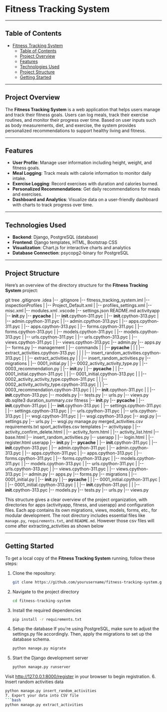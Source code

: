 # Fitness Tracking System

---

## Table of Contents

- [Fitness Tracking System](#fitness-tracking-system)
  - [Table of Contents](#table-of-contents)
  - [Project Overview](#project-overview)
  - [Features](#features)
  - [Technologies Used](#technologies-used)
  - [Project Structure](#project-structure)
  - [Getting Started](#getting-started)

---

## Project Overview

The **Fitness Tracking System** is a web application that helps users manage and track their fitness goals. Users can log meals, track their exercise routines, and monitor their progress over time. Based on user inputs such as body measurements, diet, and exercise, the system provides personalized recommendations to support healthy living and fitness.

---

## Features

- **User Profile**: Manage user information including height, weight, and fitness goals.
- **Meal Logging**: Track meals with calorie information to monitor daily intake.
- **Exercise Logging**: Record exercises with duration and calories burned.
- **Personalized Recommendations**: Get daily recommendations for meals and exercises.
- **Dashboard and Analytics**: Visualize data on a user-friendly dashboard with charts to track progress over time.

---

## Technologies Used

- **Backend**: Django, PostgreSQL (database)
- **Frontend**: Django templates, HTML, Bootstrap CSS
- **Visualization**: Chart.js for interactive charts and analytics
- **Database Connection**: psycopg2-binary for PostgreSQL

---

## Project Structure

Here’s an overview of the directory structure for the **Fitness Tracking System** project:

git tree
.gitignore
.idea
   |-- .gitignore
   |-- fitness_tracking_system.iml
   |-- inspectionProfiles
   |   |-- Project_Default.xml
   |   |-- profiles_settings.xml
   |-- misc.xml
   |-- modules.xml
.vscode
   |-- settings.json
README.md
activityapp
   |-- __init__.py
   |-- __pycache__
   |   |-- __init__.cpython-311.pyc
   |   |-- __init__.cpython-313.pyc
   |   |-- admin.cpython-311.pyc
   |   |-- admin.cpython-313.pyc
   |   |-- apps.cpython-311.pyc
   |   |-- apps.cpython-313.pyc
   |   |-- forms.cpython-311.pyc
   |   |-- forms.cpython-313.pyc
   |   |-- models.cpython-311.pyc
   |   |-- models.cpython-313.pyc
   |   |-- urls.cpython-311.pyc
   |   |-- urls.cpython-313.pyc
   |   |-- views.cpython-311.pyc
   |   |-- views.cpython-313.pyc
   |-- admin.py
   |-- apps.py
   |-- forms.py
   |-- management
   |   |-- commands
   |   |   |-- __pycache__
   |   |   |   |-- extract_activities.cpython-313.pyc
   |   |   |   |-- insert_random_activities.cpython-313.pyc
   |   |   |-- extract_activities.py
   |   |   |-- insert_random_activities.py
   |-- migrations
   |   |-- 0001_initial.py
   |   |-- 0002_activity_activity_type.py
   |   |-- 0003_recommendation.py
   |   |-- __init__.py
   |   |-- __pycache__
   |   |   |-- 0001_initial.cpython-311.pyc
   |   |   |-- 0001_initial.cpython-313.pyc
   |   |   |-- 0002_activity_activity_type.cpython-311.pyc
   |   |   |-- 0002_activity_activity_type.cpython-313.pyc
   |   |   |-- 0003_recommendation.cpython-313.pyc
   |   |   |-- __init__.cpython-311.pyc
   |   |   |-- __init__.cpython-313.pyc
   |-- models.py
   |-- tests.py
   |-- urls.py
   |-- views.py
db.sqlite3
duration_summary.csv
fitness
   |-- __init__.py
   |-- __pycache__
   |   |-- __init__.cpython-311.pyc
   |   |-- __init__.cpython-313.pyc
   |   |-- settings.cpython-311.pyc
   |   |-- settings.cpython-313.pyc
   |   |-- urls.cpython-311.pyc
   |   |-- urls.cpython-313.pyc
   |   |-- wsgi.cpython-311.pyc
   |   |-- wsgi.cpython-313.pyc
   |-- asgi.py
   |-- settings.py
   |-- urls.py
   |-- wsgi.py
manage.py
merged_activities.csv
requirements.txt
sport_activities.csv
templates
   |-- activityapp
   |   |-- activity_confirm_delete.html
   |   |-- activity_form.html
   |   |-- activity_list.html
   |-- base.html
   |-- insert_random_activities.py
   |-- userapp
   |   |-- login.html
   |   |-- register.html
userapp
   |-- __init__.py
   |-- __pycache__
   |   |-- __init__.cpython-311.pyc
   |   |-- __init__.cpython-313.pyc
   |   |-- admin.cpython-311.pyc
   |   |-- admin.cpython-313.pyc
   |   |-- apps.cpython-311.pyc
   |   |-- apps.cpython-313.pyc
   |   |-- forms.cpython-311.pyc
   |   |-- forms.cpython-313.pyc
   |   |-- models.cpython-311.pyc
   |   |-- models.cpython-313.pyc
   |   |-- urls.cpython-311.pyc
   |   |-- urls.cpython-313.pyc
   |   |-- views.cpython-311.pyc
   |   |-- views.cpython-313.pyc
   |-- admin.py
   |-- apps.py
   |-- forms.py
   |-- migrations
   |   |-- 0001_initial.py
   |   |-- __init__.py
   |   |-- __pycache__
   |   |   |-- 0001_initial.cpython-311.pyc
   |   |   |-- 0001_initial.cpython-313.pyc
   |   |   |-- __init__.cpython-311.pyc
   |   |   |-- __init__.cpython-313.pyc
   |-- models.py
   |-- tests.py
   |-- urls.py
   |-- views.py


This structure gives a clear overview of the project organization, with directories for apps (activityapp, fitness, and userapp) and configuration files. Each app contains its own migrations, views, models, forms, etc., for modular development. The root directory includes essential files like `manage.py`, `requirements.txt`, and `README.md`. However those csv files will come after extracting_activities as shown below

---

## Getting Started

To get a local copy of the **Fitness Tracking System** running, follow these steps:

1. Clone the repository:
   ```bash
   git clone https://github.com/yourusername/fitness-tracking-system.git

2. Navigate to the project directory
   ```bash
   cd fitness-tracking-system
3. Install the required dependencies
   ```bash
   pip install -r requirements.txt
4. Setup the database
   If you're using PostgreSQL, make sure to adjust the settings.py file accordingly. Then, apply the migrations to set up the database schema.
   ```bash
   python manage.py migrate

5. Start the Django development server
   ```bash
   python manage.py runserver

Visit http://127.0.0.1:8000/register in your browser to begin  registration.
6. Insert random activities data
   ```bash
   python manage.py insert_random_activities
7. Export your data into CSV file 
   ```bash
   python manage.py extract_activities   
